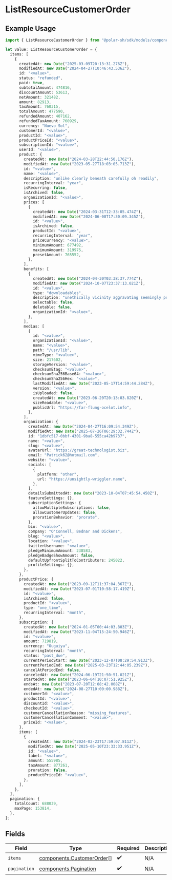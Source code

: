 # ListResourceCustomerOrder

## Example Usage

```typescript
import { ListResourceCustomerOrder } from "@polar-sh/sdk/models/components/listresourcecustomerorder.js";

let value: ListResourceCustomerOrder = {
  items: [
    {
      createdAt: new Date("2025-03-09T20:13:31.276Z"),
      modifiedAt: new Date("2024-04-27T10:46:43.536Z"),
      id: "<value>",
      status: "refunded",
      paid: true,
      subtotalAmount: 474816,
      discountAmount: 53613,
      netAmount: 321482,
      amount: 82913,
      taxAmount: 760315,
      totalAmount: 477590,
      refundedAmount: 407162,
      refundedTaxAmount: 760929,
      currency: "Nuevo Sol",
      customerId: "<value>",
      productId: "<value>",
      productPriceId: "<value>",
      subscriptionId: "<value>",
      userId: "<value>",
      product: {
        createdAt: new Date("2024-03-28T22:44:50.176Z"),
        modifiedAt: new Date("2023-05-27T18:03:05.713Z"),
        id: "<value>",
        name: "<value>",
        description: "unlike clearly beneath carefully oh readily",
        recurringInterval: "year",
        isRecurring: false,
        isArchived: false,
        organizationId: "<value>",
        prices: [
          {
            createdAt: new Date("2024-03-31T12:33:05.474Z"),
            modifiedAt: new Date("2024-06-08T17:30:09.345Z"),
            id: "<value>",
            isArchived: false,
            productId: "<value>",
            recurringInterval: "year",
            priceCurrency: "<value>",
            minimumAmount: 677492,
            maximumAmount: 319975,
            presetAmount: 765552,
          },
        ],
        benefits: [
          {
            createdAt: new Date("2024-04-30T03:38:37.774Z"),
            modifiedAt: new Date("2024-10-07T23:37:13.021Z"),
            id: "<value>",
            type: "downloadables",
            description: "unethically vicinity aggravating seemingly provided",
            selectable: false,
            deletable: false,
            organizationId: "<value>",
          },
        ],
        medias: [
          {
            id: "<value>",
            organizationId: "<value>",
            name: "<value>",
            path: "/usr/lib",
            mimeType: "<value>",
            size: 217602,
            storageVersion: "<value>",
            checksumEtag: "<value>",
            checksumSha256Base64: "<value>",
            checksumSha256Hex: "<value>",
            lastModifiedAt: new Date("2023-05-17T14:59:44.284Z"),
            version: "<value>",
            isUploaded: false,
            createdAt: new Date("2023-06-20T20:13:03.820Z"),
            sizeReadable: "<value>",
            publicUrl: "https://far-flung-ocelot.info",
          },
        ],
        organization: {
          createdAt: new Date("2024-04-27T16:09:54.349Z"),
          modifiedAt: new Date("2025-07-26T06:29:32.744Z"),
          id: "1dbfc517-0bbf-4301-9ba8-555ca42b9737",
          name: "<value>",
          slug: "<value>",
          avatarUrl: "https://great-technologist.biz",
          email: "Patrick62@hotmail.com",
          website: "<value>",
          socials: [
            {
              platform: "other",
              url: "https://unsightly-wriggler.name",
            },
          ],
          detailsSubmittedAt: new Date("2023-10-04T07:45:54.450Z"),
          featureSettings: {},
          subscriptionSettings: {
            allowMultipleSubscriptions: false,
            allowCustomerUpdates: false,
            prorationBehavior: "prorate",
          },
          bio: "<value>",
          company: "O'Connell, Bednar and Dickens",
          blog: "<value>",
          location: "<value>",
          twitterUsername: "<value>",
          pledgeMinimumAmount: 238583,
          pledgeBadgeShowAmount: false,
          defaultUpfrontSplitToContributors: 245022,
          profileSettings: {},
        },
      },
      productPrice: {
        createdAt: new Date("2023-09-12T11:37:04.367Z"),
        modifiedAt: new Date("2023-07-01T10:58:17.419Z"),
        id: "<value>",
        isArchived: false,
        productId: "<value>",
        type: "one_time",
        recurringInterval: "month",
      },
      subscription: {
        createdAt: new Date("2024-01-05T00:44:03.803Z"),
        modifiedAt: new Date("2023-11-04T15:24:50.946Z"),
        id: "<value>",
        amount: 719819,
        currency: "Ouguiya",
        recurringInterval: "month",
        status: "past_due",
        currentPeriodStart: new Date("2023-12-07T08:29:54.913Z"),
        currentPeriodEnd: new Date("2025-03-23T12:44:05.239Z"),
        cancelAtPeriodEnd: false,
        canceledAt: new Date("2024-06-19T21:50:51.021Z"),
        startedAt: new Date("2023-06-04T10:07:51.925Z"),
        endsAt: new Date("2023-07-20T12:08:42.008Z"),
        endedAt: new Date("2024-08-27T10:00:00.988Z"),
        customerId: "<value>",
        productId: "<value>",
        discountId: "<value>",
        checkoutId: "<value>",
        customerCancellationReason: "missing_features",
        customerCancellationComment: "<value>",
        priceId: "<value>",
      },
      items: [
        {
          createdAt: new Date("2024-02-23T17:59:07.811Z"),
          modifiedAt: new Date("2025-05-10T23:33:33.951Z"),
          id: "<value>",
          label: "<value>",
          amount: 555985,
          taxAmount: 877261,
          proration: false,
          productPriceId: "<value>",
        },
      ],
    },
  ],
  pagination: {
    totalCount: 688039,
    maxPage: 153814,
  },
};
```

## Fields

| Field                                                                  | Type                                                                   | Required                                                               | Description                                                            |
| ---------------------------------------------------------------------- | ---------------------------------------------------------------------- | ---------------------------------------------------------------------- | ---------------------------------------------------------------------- |
| `items`                                                                | [components.CustomerOrder](../../models/components/customerorder.md)[] | :heavy_check_mark:                                                     | N/A                                                                    |
| `pagination`                                                           | [components.Pagination](../../models/components/pagination.md)         | :heavy_check_mark:                                                     | N/A                                                                    |
